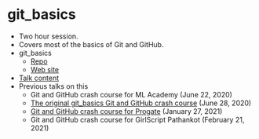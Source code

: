 # git_basics

- Two hour session.
- Covers most of the basics of Git and GitHub.
- git_basics
  - [Repo](https://github.com/HarshKapadia2/git_basics)
  - [Web site](https://harshkapadia2.github.io/git_basics/)
- [Talk content](content.md)
- Previous talks on this
  - Git and GitHub crash course for ML Academy (June 22, 2020)
  - [The original git_basics Git and GitHub crash course](https://www.youtube.com/watch?v=HF12-91iazM) (June 28, 2020)
  - [Git and GitHub crash course for Progate](https://www.youtube.com/watch?v=X8AoLwKQ13A&list=WL&index=226) (January 27, 2021)
  - Git and GitHub crash course for GirlScript Pathankot (February 21, 2021)
